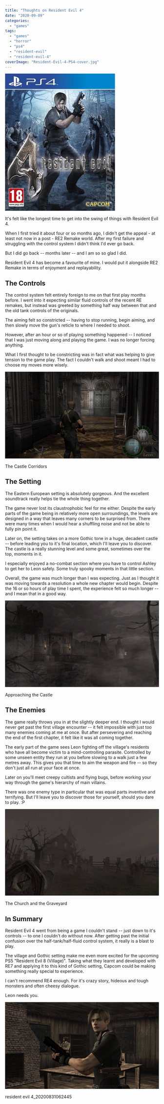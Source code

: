 ```yaml
---
title: "Thoughts on Resident Evil 4"
date: "2020-09-09"
categories: 
  - "games"
tags: 
  - "games"
  - "horror"
  - "ps4"
  - "resident-evil"
  - "resident-evil-4"
coverImage: "Resident-Evil-4-PS4-cover.jpg"
---
```


[![](images/Resident-Evil-4-PS4-cover.jpg)](https://davidpeach.co.uk/wp-content/uploads/2020/09/Resident-Evil-4-PS4-cover.jpg)

It's felt like the longest time to get into the swing of things with Resident Evil 4.

When I first tried it about four or so months ago, I didn't get the appeal - at least not now in a post - RE2 Remake world. After my first failure and struggling with the control system I didn't think I'd ever go back.

But I did go back -- months later -- and I am so so glad I did.

Resident Evil 4 has become a favourite of mine. I would put it alongside RE2 Remake in terms of enjoyment and replayability.

## The Controls

The control system felt entirely foreign to me on that first play months before. I went into it expecting similar fluid controls of the recent RE remakes, but instead was greeted by something half way between that and the old tank controls of the originals.

The aiming felt so constricted -- having to stop running, begin aiming, and then slowly move the gun's reticle to where I needed to shoot.

However, after an hour or so of playing something happened -- I noticed that I was just moving along and playing the game. I was no longer forcing anything.

What I first thought to be constricting was in fact what was helping to give tension to the game play. The fact I couldn't walk and shoot meant I had to choose my moves more wisely.

[![](images/resident-evil-4_20200902210354-scaled.jpg)](https://davidpeach.co.uk/wp-content/uploads/2023/05/resident-evil-4_20200902210354-scaled.jpg)

The Castle Corridors

## The Setting

The Eastern European setting is absolutely gorgeous. And the excellent soundtrack really helps tie the whole thing together.

The game never lost its claustrophobic feel for me either. Despite the early parts of the game being in relatively more open surroundings, the levels are designed in a way that leaves many corners to be surprised from. There were many times when I would hear a shuffling noise and not be able to fully pin point it.

Later on, the setting takes on a more Gothic tone in a huge, decadent castle -- before leading you to it's final location, which I'll leave you to discover. The castle is a really stunning level and some great, sometimes over the top, moments in it.

I especially enjoyed a no-combat section where you have to control Ashley to get her to Leon safely. Some truly spooky moments in that little section.

Overall, the game was much longer than I was expecting. Just as I thought it was moving towards a resolution a whole new chapter would begin. Despite the 16 or so hours of play time I spent, the experience felt so much longer -- and I mean that in a good way.

[![](images/resident-evil-4_20200831072846-scaled.jpg)](https://davidpeach.co.uk/wp-content/uploads/2023/05/resident-evil-4_20200831072846-scaled.jpg)

Approaching the Castle

## The Enemies

The game really throws you in at the slightly deeper end. I thought I would never get past the first village encounter -- it felt impossible with just too many enemies coming at me at once. But after persevering and reaching the end of the first chapter, it felt like it was all coming together.

The early part of the game sees Leon fighting off the village's residents who have all become victim to a mind-controlling parasite. Controlled by some unseen entity they run at you before slowing to a walk just a few metres away. This gives you that time to aim the weapon and fire -- so they don't just all run at your face at once.

Later on you'll meet creepy cultists and flying bugs, before working your way through the game's hierarchy of main villains.

There was one enemy type in particular that was equal parts inventive and terrifying. But I'll leave you to discover those for yourself, should you dare to play. :P

[![](images/resident-evil-4_20200830125118-1024x576.jpg)](https://davidpeach.co.uk/wp-content/uploads/2023/05/resident-evil-4_20200830125118-scaled.jpg)

The Church and the Graveyard

## In Summary

Resident Evil 4 went from being a game I couldn't stand -- just down to it's controls -- to one I couldn't do without now. After getting past the initial confusion over the half-tank/half-fluid control system, it really is a blast to play.

The village and Gothic setting make me even more excited for the upcoming PS5 "Resident Evil 8 (Village)". Taking what they learnt and developed with RE7 and applying it to this kind of Gothic setting, Capcom could be making something really special to experience.

I can't recommend RE4 enough. For it's crazy story, hideous and tough monsters and often cheesy dialogue.

Leon needs you.

[![](images/resident-evil-4_20200831062445-scaled.jpg)](https://davidpeach.co.uk/wp-content/uploads/2023/05/resident-evil-4_20200831062445-scaled.jpg)

resident evil 4\_20200831062445
